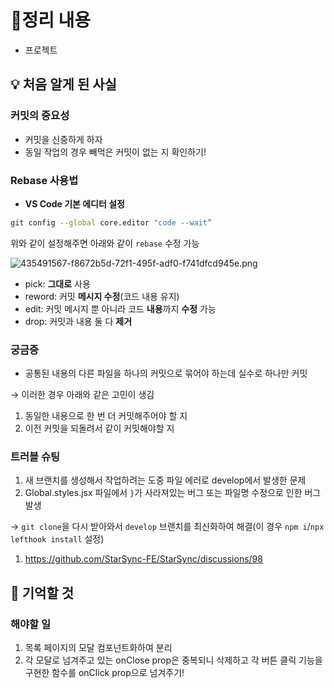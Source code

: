 # 📝정리 내용

- 프로젝트

## 💡 처음 알게 된 사실

### 커밋의 중요성

- 커밋을 신중하게 하자
- 동일 작업의 경우 빼먹은 커밋이 없는 지 확인하기!

### Rebase 사용법

- **VS Code 기본 에디터 설정**

```bash
git config --global core.editor "code --wait”
```

위와 같이 설정해주면 아래와 같이 `rebase` 수정 가능

![435491567-f8672b5d-72f1-495f-adf0-f741dfcd945e.png](attachment:22568176-2ea7-4b87-8711-3b425ea51986:435491567-f8672b5d-72f1-495f-adf0-f741dfcd945e.png)

- pick: **그대로** 사용
- reword: 커밋 **메시지 수정**(코드 내용 유지)
- edit: 커밋 메시지 뿐 아니라 코드 **내용**까지 **수정** 가능
- drop: 커밋과 내용 둘 다 **제거**

### 궁금증

- 공통된 내용의 다른 파일을 하나의 커밋으로 묶어야 하는데 실수로 하나만 커밋

→ 이러한 경우 아래와 같은 고민이 생김

1. 동일한 내용으로 한 번 더 커밋해주어야 할 지
2. 이전 커밋을 되돌려서 같이 커밋해야할 지 

### 트러블 슈팅

1. 새 브랜치를 생성해서 작업하려는 도중 파일 에러로 develop에서 발생한 문제
2. Global.styles.jsx 파일에서 `}`가 사라져있는 버그 또는 파일명 수정으로 인한 버그 발생

→ `git clone`을 다시 받아와서 `develop` 브랜치를 최신화하여 해결(이 경우 `npm i`/`npx lefthook install` 설정)

1. https://github.com/StarSync-FE/StarSync/discussions/98

## 📌 기억할 것

### 해야할 일

1. 목록 페이지의 모달 컴포넌트화하여 분리
2. 각 모달로 넘겨주고 있는 onClose prop은 중복되니 삭제하고 각 버튼 클릭 기능을 구현한 함수를 onClick prop으로 넘겨주기!
